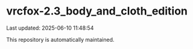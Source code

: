 # vrcfox-2.3_body_and_cloth_edition

Last updated: 2025-06-10 11:48:54

This repository is automatically maintained.
